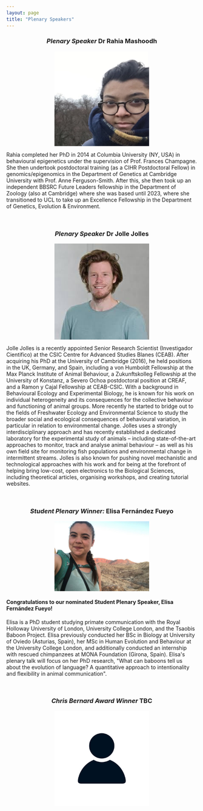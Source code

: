 ```yaml
---
layout: page
title: "Plenary Speakers"
---
```


<h3 align="center"><em>Plenary Speaker</em> Dr Rahia Mashoodh</h3>  

<div style="display: flex; justify-content: center;">
  <img src="/assets/img/rahira mashoodh.png" alt="Rahia" style="max-width: 250px; width: 100%; height: auto;">
</div>

<p> Rahia completed her PhD in 2014 at Columbia University (NY, USA) in behavioural epigenetics under the supervision of Prof. Frances Champagne. She then undertook postdoctoral training (as a CIHR Postdoctoral Fellow) in genomics/epigenomics in the Department of Genetics at Cambridge University with Prof. Anne Ferguson-Smith. After this, she then took up an independent BBSRC Future Leaders fellowship in the Department of Zoology (also at Cambridge) where she was based until 2023, where she transitioned to UCL to take up an Excellence Fellowship in the Department of Genetics, Evolution & Environment. </p>

<br>

<h3 align="center"><em>Plenary Speaker</em> Dr Jolle Jolles</h3>  

<div style="display: flex; justify-content: center;">  
  <img src="/assets/img/jolle jolles.jpg" alt="Jolle" style="max-width: 250px; width: 100%; height: auto;">
</div>

<p> Jolle Jolles is a recently appointed Senior Research Scientist (Investigador Cientifico) at the CSIC Centre for Advanced Studies Blanes (CEAB). After acquiring his PhD at the University of Cambridge (2016), he held positions in the UK, Germany, and Spain, including a von Humboldt Fellowship at the Max Planck Institute of Animal Behaviour, a Zukunftskolleg Fellowship at the University of Konstanz, a Severo Ochoa postdoctoral position at CREAF, and a Ramon y Cajal Fellowship at CEAB-CSIC. With a background in Behavioural Ecology and Experimental Biology, he is known for his work on individual heterogeneity and its consequences for the collective behaviour and functioning of animal groups. More recently he started to bridge out to the fields of Freshwater Ecology and Environmental Science to study the broader social and ecological consequences of behavioural variation, in particular in relation to environmental change. Jolles uses a strongly interdisciplinary approach and has recently established a dedicated laboratory for the experimental study of animals – including state-of-the-art approaches to monitor, track and analyse animal behaviour – as well as his own field site for monitoring fish populations and environmental change in intermittent streams. Jolles is also known for pushing novel mechanistic and technological approaches with his work and for being at the forefront of helping bring low-cost, open electronics to the Biological Sciences, including theoretical articles, organising workshops, and creating tutorial websites. </p>

<br>

<h3 align="center"><em>Student Plenary Winner:</em> <b>Elisa Fernández Fueyo</b> </h3>  
<div style="display: flex; justify-content: center;">
  <img src="/assets/img/original-C5D10D16-92E1-4BC4-9696-98EE21D045A2.jpeg" alt="Elisa Fernández Fueyo" style="max-width: 250px; width: 100%; height: auto;">
</div>
<h4 align="left"> Congratulations to our nominated Student Plenary Speaker, Elisa Fernández Fueyo! </h4>
<p> Elisa is a PhD student studying primate communication with the Royal Holloway University of London, University College London, and the Tsaobis Baboon Project. Elisa previously conducted her BSc in Biology at University of Oviedo (Asturias, Spain), her MSc in Human Evolution and Behaviour at the University College London, and additionally conducted an internship with rescued chimpanzees at MONA Foundation (Girona, Spain). Elisa's plenary talk will focus on her PhD research, "What can baboons tell us about the evolution of language? A quantitative approach to intentionality and flexibility in animal communication". </p>

<br>

<h3 align="center"><em>Chris Bernard Award Winner</em> TBC </h3>  
<div style="display: flex; justify-content: center;">
  <img src="/assets/img/mysteryperson.jpg" alt="Student Plenary" style="max-width: 250px; width: 100%; height: auto;">
</div>
